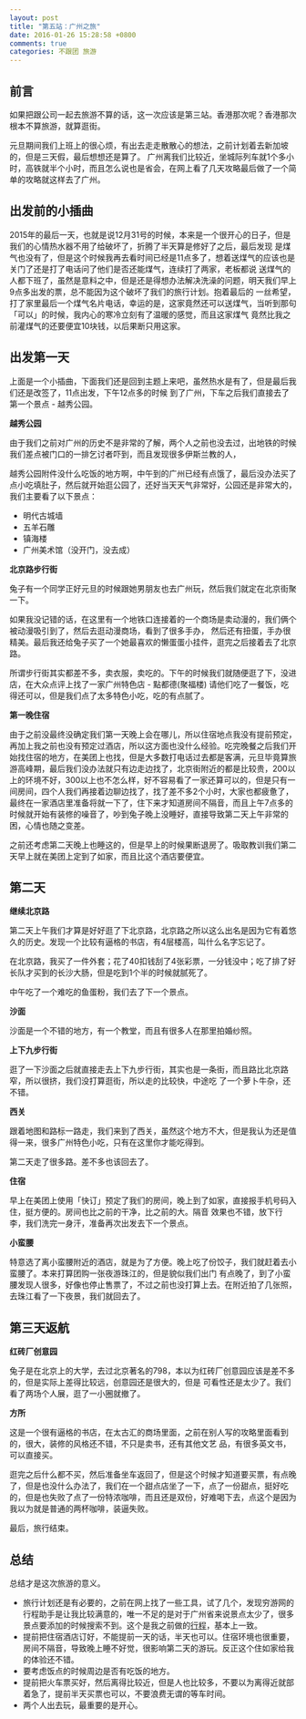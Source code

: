 ```yaml
---
layout: post
title: "第五站：广州之旅"
date: 2016-01-26 15:28:58 +0800
comments: true
categories: 不跟团 旅游
---
```


## 前言

如果把跟公司一起去旅游不算的话，这一次应该是第三站。香港那次呢？香港那次根本不算旅游，就算逛街。

元旦期间我们上班上的很心烦，有出去走走散散心的想法，之前计划着去新加坡的，但是三天假，最后想想还是算了。
广州离我们比较近，坐城际列车就1个多小时，高铁就半个小时，而且怎么说也是省会，在网上看了几天攻略最后做了一个简单的攻略就这样去了广州。

## 出发前的小插曲

<!--more-->

2015年的最后一天，也就是说12月31号的时候，本来是一个很开心的日子，但是我们的心情热水器不用了给破坏了，折腾了半天算是修好了之后，最后发现
是煤气也没有了，但是这个时候我再去看时间已经是11点多了，想着送煤气的应该也是关门了还是打了电话问了他们是否还能煤气，连续打了两家，老板都说
送煤气的人都下班了，虽然是意料之中，但是还是得想办法解决洗澡的问题，明天我们早上9点多出发的票，总不能因为这个破坏了我们的旅行计划。抱着最后的
一丝希望，打了家里最后一个煤气名片电话，幸运的是，这家竟然还可以送煤气，当听到那句「可以」的时候，我内心的寒冷立刻有了温暖的感觉，而且这家煤气
竟然比我之前灌煤气的还要便宜10块钱，以后果断只用这家。

## 出发第一天

上面是一个小插曲，下面我们还是回到主题上来吧，虽然热水是有了，但是最后我们还是改签了，11点出发，下午12点多的时候
到了广州，下车之后我们直接去了第一个景点 - 越秀公园。

**越秀公园**

由于我们之前对广州的历史不是非常的了解，两个人之前也没去过，出地铁的时候我们差点被门口的一排乞讨者吓到，而且发现很多伊斯兰教的人，

越秀公园附件没什么吃饭的地方啊，中午到的广州已经有点饿了，最后没办法买了点小吃填肚子，然后就开始逛公园了，还好当天天气非常好，公园还是非常大的，
我们主要看了以下景点：

- 明代古城墙
- 五羊石雕
- 镇海楼
- 广州美术馆（没开门，没去成）

**北京路步行街**

兔子有一个同学正好元旦的时候跟她男朋友也去广州玩，然后我们就定在北京街聚一下。

如果我没记错的话，在这里有一个地铁口连接着的一个商场是卖动漫的，我们俩个被动漫吸引到了，然后去逛动漫商场，看到了很多手办，
然后还有扭蛋，手办很精美。最后我还给兔子买了一个她最喜欢的懒蛋蛋小挂件，逛完之后接着去了北京路。

所谓步行街其实都差不多，卖衣服，卖吃的。下午的时候我们就随便逛了下，没进店，在大众点评上找了一家广州特色店 - 點都德(聚福楼) 请他们吃了一餐饭，吃得还可以，但是我们点了太多特色小吃，吃的有点腻了。


**第一晚住宿**

由于之前没最终没确定我们第一天晚上会在哪儿，所以住宿地点我没有提前预定，再加上我之前也没有预定过酒店，所以这方面也没什么经验。吃完晚餐之后我们开始找住宿的地方，在美团上也找，但是大多数打电话过去都是客满，元旦毕竟算旅游高峰期，最后我们没办法就只有边走边找了，北京街附近的都是比较贵，200以上的环境不好，300以上也不怎么样，好不容易看了一家还算可以的，但是只有一间房间，四个人我们再接着边聊边找了，找了差不多2个小时，大家也都疲惫了，最终在一家酒店里准备将就一下了，住下来才知道房间不隔音，而且上午7点多的时候就开始有装修的噪音了，吵到兔子晚上没睡好，直接导致第二天上午非常的困，心情也随之变差。

之前还考虑第二天晚上也睡这的，但是早上的时候果断退房了。吸取教训我们第二天早上就在美团上定到了如家，而且比这个酒店要便宜。

## 第二天

**继续北京路**

第二天上午我们才算是好好逛了下北京路，北京路之所以这么出名是因为它有着悠久的历史。发现一个比较有逼格的书店，有4层楼高，叫什么名字忘记了。

在北京路，我买了一件外套；花了40扣钱刮了4张彩票，一分钱没中；吃了排了好长队才买到的长沙大肠，但是吃到1个半的时候就腻死了。

中午吃了一个难吃的鱼蛋粉，我们去了下一个景点。

**沙面**

沙面是一个不错的地方，有一个教堂，而且有很多人在那里拍婚纱照。


**上下九步行街**

逛了一下沙面之后就直接走去上下九步行街，其实也是一条街，而且路比北京路窄，所以很挤，我们没打算逛街，所以走的比较快，中途吃
了一个萝卜牛杂，还不错。

**西关**

跟着地图和路标一路走，我们来到了西关，虽然这个地方不大，但是我认为还是值得一来，很多广州特色小吃，只有在这里你才能吃得到。

第二天走了很多路。差不多也该回去了。

**住宿**

早上在美团上使用「快订」预定了我们的房间，晚上到了如家，直接报手机号码入住，挺方便的。房间也比之前的干净，比之前的大。隔音
效果也不错，放下行李，我们洗完一身汗，准备再次出发去下一个景点。

**小蛮腰**

特意选了离小蛮腰附近的酒店，就是为了方便。晚上吃了份饺子，我们就赶着去小蛮腰了。本来打算团购一张夜游珠江的，但是貌似我们出门
有点晚了，到了小蛮腰发现人很多，好像也停止售票了，不过之前也没打算上去。在附近拍了几张照，去珠江看了一下夜景，我们就回去了。

## 第三天返航

**红砖厂创意园**

兔子是在北京上的大学，去过北京著名的798，本以为红砖厂创意园应该是差不多的，但是实际上差得比较远，创意园还是很大的，但是
可看性还是太少了。我们看了两场个人展，逛了一小圈就撤了。

**方所**

这是一个很有逼格的书店，在太古汇的商场里面，之前在别人写的攻略里面看到的，很大，装修的风格还不错，不只是卖书，还有其他文艺
品，有很多英文书，可以直接买。

逛完之后什么都不买，然后准备坐车返回了，但是这个时候才知道要买票，有点晚了，但是也没什么办法了，我们在一个甜点店坐了一下，点了一份甜点，挺好吃的，但是也失败了点了一份特浓咖啡，而且还是双份，好难喝下去，点这个是因为我以为就是普通的两杯咖啡，装逼失败。

最后，旅行结束。

## 总结

总结才是这次旅游的意义。

- 旅行计划还是有必要的，之前在网上找了一些工具，试了几个，发现穷游网的行程助手是让我比较满意的，唯一不足的是对于广州省来说景点太少了，很多景点要添加的时候搜索不到。这个是我之前做的[行程](http://plan.qyer.com/trip/V2AJZlFnBzJTbVI9Cm0/)，基本上一致。
- 提前把住宿酒店订好，不能提前一天的话，半天也可以。住宿环境也很重要，房间不隔音，导致晚上睡不好觉，很影响第二天的游玩。反正这个住如家给我的体验还不错。
- 要考虑饭点的时候周边是否有吃饭的地方。
- 提前把火车票买好，然后离得比较近，但是人也比较多，不要以为离得近就部着急了，提前半天买票也可以，不要浪费无谓的等车时间。
- 两个人出去玩，最重要的是开心。
